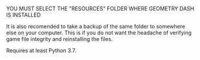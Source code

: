 YOU MUST SELECT THE "RESOURCES" FOLDER WHERE GEOMETRY DASH IS INSTALLED

It is also recomended to take a backup of the same folder to somewhere else on your computer.
This is if you do not want the headache of verifying game file integrity and reinstalling the files.

Requires at least Python 3.7.
